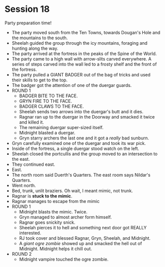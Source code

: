 
# Session 18
Party preparation time!
* The party moved south from the Ten Towns, towards Dougan's Hole and the mountains to the south.
* Sheelah guided the group through the icy mountains, foraging and hunting along the way.
* The party arrived at the fortress in the peaks of the Spine of the World.
* The party came to a high wall with arrow-slits carved everywhere. A series of steps carved into the wall led to a frosty shelf and the front of the fortress.
* The party pulled a GIANT BADGER out of the bag of tricks and used their skills to get to the top.
* The badger got the attention of one of the duergar guards.
* ROUND 1
	* BADGER BITE TO THE FACE.
	* GRYN FIRE TO THE FACE.
	* BADGER CLAWS TO THE FACE.
	* Sheelah sends two arrows into the duergar's butt and it dies.
	* Ragnar ran up to the duergar in the Doorway and smacked it twice and killed it.
	* The remaining duergar super-sized itself.
	* Midnight blasted a duergar.
	* Gryn starry archers the last one and it got a _really_ bad sunburn.
* Gryn carefully examined one of the duergar and took its war pick.
* Inside of the fortress, a single duergar stood watch on the left.
* Sheelah closed the portcullis and the group moved to an intersection  to the east.
* They continued east.
* East.
* The north room said Duerth's Quarters. The east room says Nildar's Quarters.
* Went north.
* Bed, trunk, unlit braziers. Oh wait, I meant mimic, not trunk.
* Ragnar is **stuck to the mimic**.
* Ragnar manages to escape from the mimic
* ROUND 1
	* Midnight blasts the mimic. Twice.
	* Gryn managed to almost archer form himself.
	* Ragnar goes snickity snick.
	* Sheelah pierces it to hell and something next door got REALLY interested.
	* RJ took cover and blessed Ragnar, Gryn, Sheelah, and Midnight.
	* A _giant ogre zombie_ showed up and smacked the hell out of Midnight. Midnight helps it chill out.
* ROUND 2
	* Midnight vampire touched the ogre zombie.
<!--stackedit_data:
eyJoaXN0b3J5IjpbMjY0NzM0MTg5LDExODkxMTI3MDUsLTE5Nj
k1NDQzNzIsLTExMDkxNjc2NTUsMjA5NjEwMzc1OCwtNzk2MTkw
NTgwLDg0MDMyNjExOCwtMTM0NjU4NDM5Myw4Njk0NzExNjcsOD
M5NjA3OTQzLDM3MzE0OTQ2LC0xOTQ5MTg4NTQ0LDE0MDA0MTMy
ODldfQ==
-->
